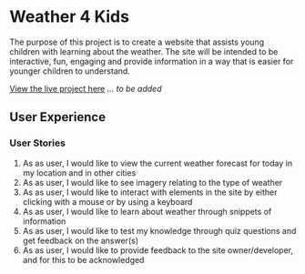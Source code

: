 # Weather 4 Kids
The purpose of this project is to create a website that assists young children with learning about the weather. The site will be intended to be interactive, fun, engaging and provide information in a way that is easier for younger children to understand.

[View the live project here]() <em>... to be added</em>

## User Experience

### User Stories 
1. As as user, I would like to view the current weather forecast for today in my location and in other cities
2. As as user, I would like to see imagery relating to the type of weather
3. As as user, I would like to interact with elements in the site by either clicking with a mouse or by using a keyboard
4. As as user, I would like to learn about weather through snippets of information
5. As as user, I would like to test my knowledge through quiz questions and get feedback on the answer(s)
6. As as user, I would like to provide feedback to the site owner/developer, and for this to be acknowledged
